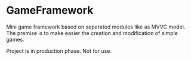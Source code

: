 # GameFramework
Mini game framework based on separated modules like as MVVC model. The premise is to make easier the creation and modification of simple games.

Project is in production phase. Not for use.
